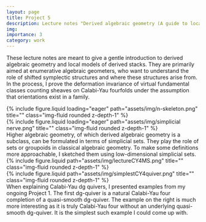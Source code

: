 ```yaml
---
layout: page
title: Project 5
description: Lecture notes "Derived algebraic geometry (A guide to local models for shifted symplectic structures)"
img: 
importance: 3
category: work
---
```


These lecture notes are meant to give a gentle introduction to derived algebraic geometry and local models of derived stacks. They are primarily aimed at enumerative algebraic geometers, who want to understand the role of shifted symplectic structures and where these structures arise from. In the process, I prove the deformation invariance of virtual fundamental classes counting sheaves on Calabi-Yau fourfolds under the assumption that orientations exist in a family. 


<div class="row">
<div class="col-sm mt-3 mt-md-0">
        {% include figure.liquid loading="eager" path="assets/img/n-skeleton.png" title="" class="img-fluid rounded z-depth-1" %}
</div>
<div class="col-sm mt-3 mt-md-0">
        {% include figure.liquid loading="eager" path="assets/img/simplicial nerve.png" title="" class="img-fluid rounded z-depth-1" %}
</div>
</div>
<div class="caption">Higher algebraic geometry, of which derived algebraic geometry is a subclass, can be formulated in terms of simplicial sets. They play the role of sets or groupoids in classical algebraic geometry. To make some definitions more approachable, I sketched them using low-dimensional simplicial sets. 
</div>


<div class="row justify-content-sm-center">
    <div class="col-sm-8 mt-3 mt-md-0">
        {% include figure.liquid path="assets/img/lectureCY4MS.png" title="" class="img-fluid rounded z-depth-1" %}
    </div>
    <div class="col-sm-4 mt-3 mt-md-0">
        {% include figure.liquid path="assets/img/simplestCY4quiver.png" title="" class="img-fluid rounded z-depth-1" %}
    </div>
</div>
<div class="caption">
When explaining Calabi-Yau dg quivers, I presented examples from my ongoing Project 1. The first dg-quiver is a natural Calabi-Yau four completion of a quasi-smooth dg-quiver. The example on the right is much more interesting as it is truly Calabi-Yau four without an underlying quasi-smooth dg-quiver. It is the simplest such example I could come up with.
</div>



